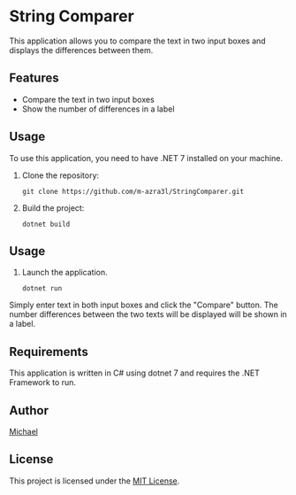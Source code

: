 # String Comparer

This application allows you to compare the text in two input boxes and displays the differences between them. 

## Features

- Compare the text in two input boxes
- Show the number of differences in a label

## Usage

To use this application, you need to have .NET 7 installed on your machine.

1. Clone the repository:

   ```shell
   git clone https://github.com/m-azra3l/StringComparer.git
   ```

2. Build the project:

   ```shell
   dotnet build
   ```

## Usage

1. Launch the application.

    ```shell
    dotnet run
    ```

Simply enter text in both input boxes and click the "Compare" button. The number differences between the two texts will be displayed will be shown in a label.

## Requirements

This application is written in C# using dotnet 7 and requires the .NET Framework to run.


## Author

[Michael](https://github.com/m-azra3l)

## License

This project is licensed under the [MIT License](LICENSE).

